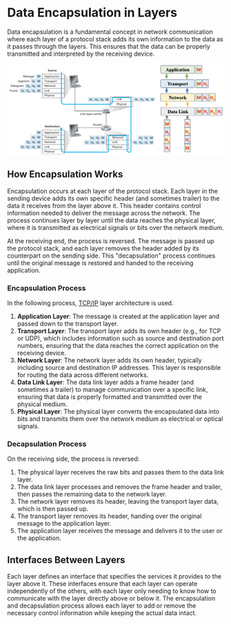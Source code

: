 # Data Encapsulation in Layers

Data encapsulation is a fundamental concept in network communication where each layer of a protocol stack adds its own information to the data as it passes through the layers. This ensures that the data can be properly transmitted and interpreted by the receiving device.

![](../../images/data-encapsulation-in-layers.png)

## How Encapsulation Works

Encapsulation occurs at each layer of the protocol stack. Each layer in the sending device adds its own specific header (and sometimes trailer) to the data it receives from the layer above it. This header contains control information needed to deliver the message across the network. The process continues layer by layer until the data reaches the physical layer, where it is transmitted as electrical signals or bits over the network medium.

At the receiving end, the process is reversed. The message is passed up the protocol stack, and each layer removes the header added by its counterpart on the sending side. This "decapsulation" process continues until the original message is restored and handed to the receiving application.

### Encapsulation Process

In the following process, [TCP/IP](internet-protocol-suite.md) layer architecture is used.

1. **Application Layer**: The message is created at the application layer and passed down to the transport layer.
2. **Transport Layer**: The transport layer adds its own header (e.g., for TCP or UDP), which includes information such as source and destination port numbers, ensuring that the data reaches the correct application on the receiving device.
3. **Network Layer**: The network layer adds its own header, typically including source and destination IP addresses. This layer is responsible for routing the data across different networks.
4. **Data Link Layer**: The data link layer adds a frame header (and sometimes a trailer) to manage communication over a specific link, ensuring that data is properly formatted and transmitted over the physical medium.
5. **Physical Layer**: The physical layer converts the encapsulated data into bits and transmits them over the network medium as electrical or optical signals.

### Decapsulation Process

On the receiving side, the process is reversed:

1. The physical layer receives the raw bits and passes them to the data link layer.
2. The data link layer processes and removes the frame header and trailer, then passes the remaining data to the network layer.
3. The network layer removes its header, leaving the transport layer data, which is then passed up.
4. The transport layer removes its header, handing over the original message to the application layer.
5. The application layer receives the message and delivers it to the user or the application.

## Interfaces Between Layers

Each layer defines an interface that specifies the services it provides to the layer above it. These interfaces ensure that each layer can operate independently of the others, with each layer only needing to know how to communicate with the layer directly above or below it. The encapsulation and decapsulation process allows each layer to add or remove the necessary control information while keeping the actual data intact.